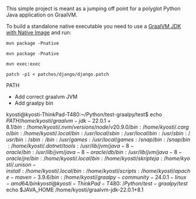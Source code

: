 This simple project is meant as a jumping off point for a polyglot Python Java application on GraalVM.

To build a standalone native executable you need to use a [GraalVM JDK with Native Image](https://www.graalvm.org/downloads/) and run:

```
mvn package -Pnative
```

```
mvn package -Pnative
```

```
mvn exec:exec
```

```
patch -p1 < patches/django/django.patch
```

PATH

- Add correct graalvm JVM
- Add graalpy bin

kyosti@kyosti-ThinkPad-T480:~/Python/test-graalpy/test$ echo $PATH
/home/kyosti/graalvm-jdk-22.0.1+8.1/bin:/home/kyosti/.nvm/versions/node/v20.9.0/bin:/home/kyosti/.cargo/bin:/home/kyosti/.local/bin:/usr/local/sbin:/usr/local/bin:/usr/sbin:/usr/bin:/sbin:/bin:/usr/games:/usr/local/games:/snap/bin:/snap/bin:/home/kyosti/.dotnet/tools:/usr/lib/jvm/java-8-oracle/bin:/usr/lib/jvm/java-8-oracle/db/bin:/usr/lib/jvm/java-8-oracle/jre/bin:/home/kyosti/.local/bin:/home/kyosti/skripteja:/home/kyosti/.unison-install:/home/kyosti/.local/bin:/home/kyosti/scripts:/home/kyosti/apache-maven-3.9.6/bin:/home/kyosti/graalpy-community-24.0.1-linux-amd64/bin
kyosti@kyosti-ThinkPad-T480:~/Python/test-graalpy/test$ echo $JAVA_HOME
/home/kyosti/graalvm-jdk-22.0.1+8.1
